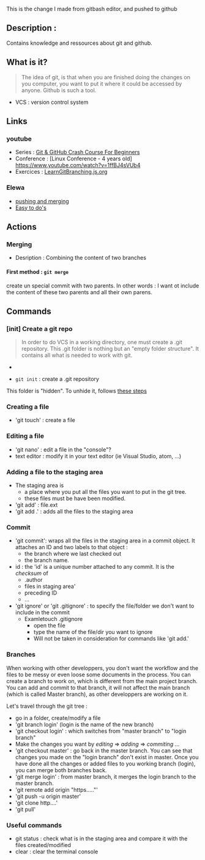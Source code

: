 
This is the change I made from gitbash editor, and pushed to github
## Description : 
Contains knowledge and ressources about git and github.

## What is it?
>The idea of git, is that when you are finished doing the changes on you computer, you want to put it where it could be accessed by anyone. Github is such a tool.

  * VCS : version control system
## Links

### youtube 
  * Series : [Git & GitHub Crash Course For Beginners](https://www.youtube.com/watch?v=SWYqp7iY_Tc)
  * Conference : [Linux Conference - 4 years old] https://www.youtube.com/watch?v=1ffBJ4sVUb4
  * Exercices : [LearnGitBranching.js.org](http://learngitbranching.js.org/)
### Elewa 
  * [pushing and merging](https://github.com/elewa-academy/pull-requesting-and-merging)
  * [Easy to do's](http://rogerdudler.github.io/git-guide/)
## Actions
### Merging
 * Desription : Combining the content of two branches

####  First method : `git merge`
create un special commit with two parents.
In other words : I want ot include the content of these two parents and all their own parens.

## Commands
### [init] Create a git repo

>In order to do VCS in a working directory, one must create a .git repository. This .git folder is nothing but an "empty folder structure". It contains all what is needed to work with git.
-
 * `git init` : create a .git repository

This folder is "hidden". To unhide it, follows [these steps]()

### Creating a file
 * 'git touch' : create a file
### Editing a file
 * 'git nano'  : edit a file in the "console"?
 * text editor : modify it in your text editor (ie Visual Studio, atom, ...)
### Adding a file to the staging area
 * The staging area is 
   * a place where you put all the files you want to put in the git tree. 
   * these files must be have been modified.
 * 'git add'   : file.ext 
 * 'git add .' : adds all the files to the staging area
### Commit  
 * 'git commit': wraps all the files in the staging area in a commit object. It attaches an ID and two labels to that object :
     * the branch where we last checked out 
     * the branch name.
 *  id : the 'id' is a unique number attached to any commit. It is the _checksum_ of
     * .author
     *  files in staging area'
     *  preceding ID
     *  ...
 *  'git ignore' or 'git .gitignore' : to specify the file/folder we don't want to include in the commit
    *  Examletouch .gitignore
         *  open the file
         *  type the name of the file/dir you want to ignore
         *  Will not be taken in consideration for commands like 'git add.'
### Branches 

When working with other developpers, you don't want the workflow and the files to be messy or even loose some documents in the process. You can create a branch to work on, which is different from the main project branch. You can add and commit to that branch, it will not affect the main branch (which is called Master branch), as other developpers are working on it.

Let's travel through the git tree : 
 * go in a folder, create/modify a file
 * 'git branch login' (login is the name of the new branch)
 * 'git checkout login' : which switches from "master branch" to "login branch"
 * Make the changes you want by _editing_ => _adding_ => _commiting_ ...
 * 'git checkout master' : go back in the master branch. You can see that changes you made on the "login branch" don't exist in master. Once you have done all the changes or added files to you working branch (login), you can merge both branches back.
 * 'git merge login' : from master branch, it merges the login branch to the master branch.
 * 'git remote add origin "https....."'
 * 'git push -u origin master'
 * 'git clone http....'
 * 'git pull'
     
### Useful commands
 *  git status : check what is in the staging area and compare it with the files created/modified
 *  clear : clear the terminal console

